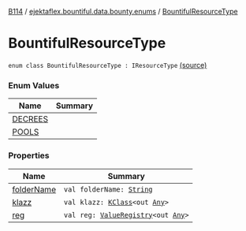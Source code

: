 [B114](../../index.md) / [ejektaflex.bountiful.data.bounty.enums](../index.md) / [BountifulResourceType](./index.md)

# BountifulResourceType

`enum class BountifulResourceType : IResourceType` [(source)](https://github.com/ejektaflex/Bountiful/tree/develop/src/main/kotlin/ejektaflex/bountiful/data/bounty/enums/BountifulResourceType.kt#L11)

### Enum Values

| Name | Summary |
|---|---|
| [DECREES](-d-e-c-r-e-e-s.md) |  |
| [POOLS](-p-o-o-l-s.md) |  |

### Properties

| Name | Summary |
|---|---|
| [folderName](folder-name.md) | `val folderName: `[`String`](https://kotlinlang.org/api/latest/jvm/stdlib/kotlin/-string/index.html) |
| [klazz](klazz.md) | `val klazz: `[`KClass`](https://kotlinlang.org/api/latest/jvm/stdlib/kotlin.reflect/-k-class/index.html)`<out `[`Any`](https://kotlinlang.org/api/latest/jvm/stdlib/kotlin/-any/index.html)`>` |
| [reg](reg.md) | `val reg: `[`ValueRegistry`](../../ejektaflex.bountiful.util/-value-registry/index.md)`<out `[`Any`](https://kotlinlang.org/api/latest/jvm/stdlib/kotlin/-any/index.html)`>` |
